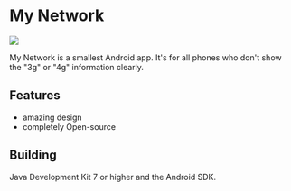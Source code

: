 # My Network
![](/red/app/src/main/res/mipmap-xhdpi/ic_launcher.png)

My Network is a smallest Android app. It's for all phones who don't show the "3g" or "4g" information clearly.

## Features
- amazing design
- completely Open-source

## Building
Java Development Kit 7 or higher and the Android SDK.
